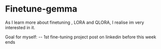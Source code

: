# Finetune-gemma

As I learn more about finetuning , LORA and QLORA, I realise im very interested in it.

Goal for myself:
-- 1st fine-tuning project post on linkedin before this week ends

